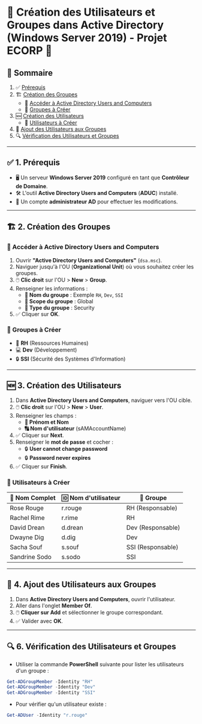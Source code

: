 # 📘 Création des Utilisateurs et Groupes dans Active Directory (Windows Server 2019) - Projet **ECORP** 🚀

## 📖 Sommaire
1. ✅ [Prérequis](#-1-prérequis)
2. 🏗️ [Création des Groupes](#-2-création-des-groupes)
   - 🎯 [Accéder à Active Directory Users and Computers](#-accéder-à-active-directory-users-and-computers)
   - 📂 [Groupes à Créer](#-groupes-à-créer)
3. 🆕 [Création des Utilisateurs](#-3-création-des-utilisateurs)
   - 📜 [Utilisateurs à Créer](#-utilisateurs-à-créer)
4. 🔗 [Ajout des Utilisateurs aux Groupes](#-4-ajout-des-utilisateurs-aux-groupes)
5. 🔍 [Vérification des Utilisateurs et Groupes](#-6-vérification-des-utilisateurs-et-groupes)

---

## ✅ 1. Prérequis
- 🖥️ Un serveur **Windows Server 2019** configuré en tant que **Contrôleur de Domaine**.
- 🛠️ L'outil **Active Directory Users and Computers** (**ADUC**) installé.
- 🔑 Un compte **administrateur AD** pour effectuer les modifications.

---

## 🏗️ 2. Création des Groupes
### 🎯 Accéder à Active Directory Users and Computers
1. Ouvrir **"Active Directory Users and Computers"** (`dsa.msc`).
2. Naviguer jusqu'à l'OU (**Organizational Unit**) où vous souhaitez créer les groupes.
3. 🖱️ **Clic droit** sur l'OU > **New** > **Group**.
4. Renseigner les informations :
   - **📌 Nom du groupe** : Exemple `RH`, `Dev`, `SSI`
   - **📌 Scope du groupe** : Global
   - **📌 Type du groupe** : Security
5. ✅ Cliquer sur **OK**.

### 📂 Groupes à Créer
- 👥 **RH** (Ressources Humaines)
- 💻 **Dev** (Développement)
- 🔒 **SSI** (Sécurité des Systèmes d'Information)

---

## 🆕 3. Création des Utilisateurs
1. Dans **Active Directory Users and Computers**, naviguer vers l'OU cible.
2. 🖱️ **Clic droit** sur l'OU > **New** > **User**.
3. Renseigner les champs :
   - **👤 Prénom et Nom**
   - **🔠 Nom d'utilisateur** (sAMAccountName)
4. ✅ Cliquer sur **Next**.
5. Renseigner le **mot de passe** et cocher :
   - 🔒 **User cannot change password**
   - 🔒 **Password never expires**
6. ✅ Cliquer sur **Finish**.

### 📜 Utilisateurs à Créer
| 👤 Nom Complet | 🆔 Nom d'utilisateur | 📌 Groupe |
|--------------|----------------|--------|
| Rose Rouge  | r.rouge        | RH (Responsable) |
| Rachel Rime | r.rime         | RH |
| David Drean | d.drean        | Dev (Responsable) |
| Dwayne Dig  | d.dig          | Dev |
| Sacha Souf  | s.souf         | SSI (Responsable) |
| Sandrine Sodo | s.sodo       | SSI |

---

## 🔗 4. Ajout des Utilisateurs aux Groupes
1. Dans **Active Directory Users and Computers**, ouvrir l'utilisateur.
2. Aller dans l'onglet **Member Of**.
3. 🖱️ **Cliquer sur Add** et sélectionner le groupe correspondant.
4. ✅ Valider avec **OK**.

---

## 🔍 6. Vérification des Utilisateurs et Groupes
- Utiliser la commande **PowerShell** suivante pour lister les utilisateurs d'un groupe :

```powershell
Get-ADGroupMember -Identity "RH"
Get-ADGroupMember -Identity "Dev"
Get-ADGroupMember -Identity "SSI"
```

- Pour vérifier qu'un utilisateur existe :

```powershell
Get-ADUser -Identity "r.rouge"
```


